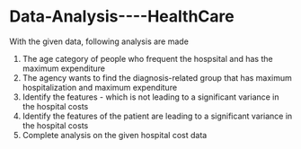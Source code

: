 # Data-Analysis----HealthCare

With the given data, following analysis are made

1. The age category of people who frequent the hospsital and has the maximum expenditure
2. The agency wants to find the diagnosis-related group that has maximum hospitalization and maximum expenditure
3. Identify the features - which is not leading to a significant variance in the hospital costs
4. Identify the features of the patient are leading to a significant variance in the hospital costs
5. Complete analysis on the given hospital cost data
